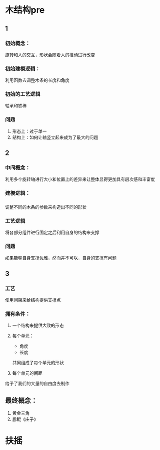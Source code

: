 # 木结构pre

## 1

### 初始概念：

旋转和人的交互，形状会随着人的推动进行改变

### 初始建模逻辑：

利用函数去调整木条的长度和角度

### 初始的工艺逻辑

轴承和铁棒

### 问题

1. 形态上：过于单一
2. 结构上：如何让轴竖立起来成为了最大的问题



## 2

### 中间概念：

利用多个旋转轴进行大小和位置上的差异来让整体显得更加具有层次感和丰富度

### 建模逻辑：







##### 

调整不同的木条的参数来构造出不同的形状

### 工艺逻辑

将各部分组件进行固定之后利用自身的结构来支撑



### 问题

如果能够自身支撑优雅，然而并不可以，自身的支撑有问题

## 3

### 工艺

使用间架来给结构提供支撑点

### 拥有条件：

1. 一个结构来提供大致的形态

2. 每个单元：

   * 角度
   * 长度

   共同组成了每个单元的形状

3. 每个单元的间距

给予了我们的大量的自由度去制作



## 最终概念：

1. 黄金三角
2. 鹏鲲《庄子》



# 扶摇









